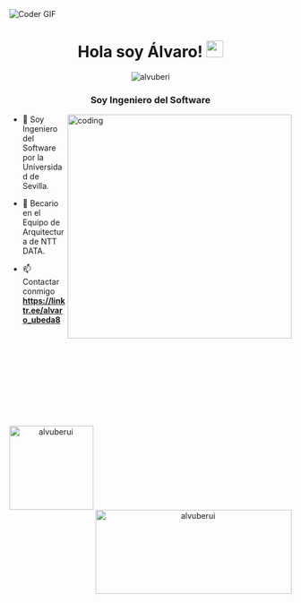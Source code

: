 <img align="center" alt="Coder GIF" src="https://indoanalytica.com/static/images/bannerr.gif" />
<h1 align="center">Hola soy Álvaro! <img src="https://media.giphy.com/media/hvRJCLFzcasrR4ia7z/giphy.gif" width="30px"/></h1>
<p align="center"> <img src="https://komarev.com/ghpvc/?username=josperrod9&label=Profile%20views&color=blueviolet&style=flat" alt="alvuberi" /> </p>
<h3 align="center">Soy Ingeniero del Software</h3>
<img align="right" alt="coding" width="400" src="https://images.squarespace-cdn.com/content/v1/5769fc401b631bab1addb2ab/1541580611624-TE64QGKRJG8SWAIUS7NS/ke17ZwdGBToddI8pDm48kPoswlzjSVMM-SxOp7CV59BZw-zPPgdn4jUwVcJE1ZvWQUxwkmyExglNqGp0IvTJZamWLI2zvYWH8K3-s_4yszcp2ryTI0HqTOaaUohrI8PI6FXy8c9PWtBlqAVlUS5izpdcIXDZqDYvprRqZ29Pw0o/coding-freak.gif">



- 📍 Soy Ingeniero del Software por la Universidad de Sevilla.

- 🌱 Becario en el Equipo de Arquitectura de NTT DATA.

- 📫 Contactar conmigo **https://linktr.ee/alvaro_ubeda8**

<br>
<br>
<br>
<br>
<br>
<br>
<br>
<br>
<br>

<div align="center">
<p><img align="left" src="https://github-readme-stats.vercel.app/api/top-langs?username=alvuberui&show_icons=true&locale=es&layout=compact" alt="alvuberui" height="150"/></p>
<p>&nbsp;<img align="right" src="https://github-readme-stats.vercel.app/api?username=alvuberui&show_icons=true&locale=es" alt="alvuberui" height="150" width="350"/></p>
</div>
